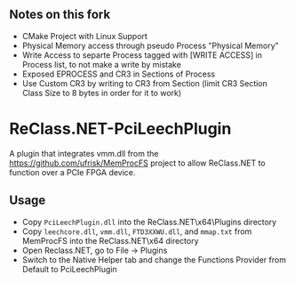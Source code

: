 ## Notes on this fork
- CMake Project with Linux Support
- Physical Memory access through pseudo Process "Physical Memory"
- Write Access to separte Process tagged with [WRITE ACCESS] in Process list, to not make a write by mistake
- Exposed EPROCESS and CR3 in Sections of Process
- Use Custom CR3 by writing to CR3 from Section (limit CR3 Section Class Size to 8 bytes in order for it to work)

# ReClass.NET-PciLeechPlugin
A plugin that integrates vmm.dll from the https://github.com/ufrisk/MemProcFS project to allow ReClass.NET to function over a PCIe FPGA device.

## Usage

* Copy `PciLeechPlugin.dll` into the ReClass.NET\x64\Plugins directory
* Copy `leechcore.dll`, `vmm.dll`, `FTD3XXWU.dll`, and `mmap.txt` from MemProcFS into the ReClass.NET\x64 directory
* Open Reclass.NET, go to File -> Plugins
* Switch to the Native Helper tab and change the Functions Provider from Default to PciLeechPlugin
